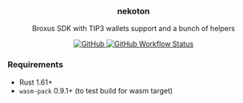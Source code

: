 <p align="center">
    <h3 align="center">nekoton</h3>
    <p align="center">Broxus SDK with TIP3 wallets support and a bunch of helpers</p>
    <p align="center">
        <a href="/LICENSE">
            <img alt="GitHub" src="https://img.shields.io/github/license/broxus/nekoton" />
        </a>
        <a href="https://github.com/broxus/nekoton/actions?query=workflow%3Amaster">
            <img alt="GitHub Workflow Status" src="https://img.shields.io/github/workflow/status/broxus/nekoton/master" />
        </a>
    </p>
</p>

### Requirements
- Rust 1.61+
- `wasm-pack` 0.9.1+ (to test build for wasm target)
